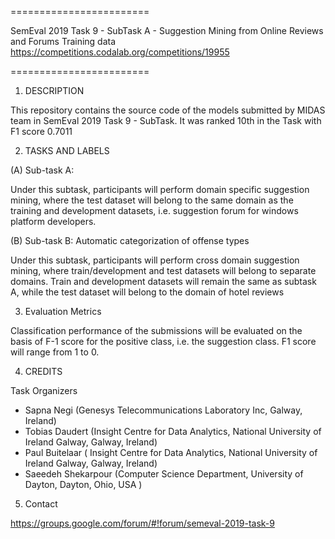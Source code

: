 ========================

SemEval 2019 Task 9 - SubTask A - Suggestion Mining from Online Reviews and Forums
Training data 
https://competitions.codalab.org/competitions/19955

========================

1) DESCRIPTION

This repository contains the source code of the models submitted by MIDAS team in SemEval 2019 Task 9 - SubTask. It was ranked 10th in the Task with F1 score 0.7011	

2) TASKS AND LABELS

(A) Sub-task A: 

Under this subtask, participants will perform domain specific suggestion mining, where the test dataset will belong to the same domain as the training and development datasets, i.e. suggestion forum for windows platform developers.


(B) Sub-task B: Automatic categorization of offense types

Under this subtask, participants will perform cross domain suggestion mining, where train/development and test datasets will belong to separate domains. Train and development datasets will remain the same as subtask A, while the test dataset will belong to the domain of hotel reviews

3) Evaluation Metrics 

Classification performance of the submissions will be evaluated on the basis of F-1 score for the positive class, i.e. the suggestion class. F1 score will range from 1 to 0.

4) CREDITS

Task Organizers

- Sapna Negi (Genesys Telecommunications Laboratory Inc, Galway, Ireland)
- Tobias Daudert (Insight Centre for Data Analytics, National University of Ireland Galway, Galway, Ireland)
- Paul Buitelaar ( Insight Centre for Data Analytics, National University of Ireland Galway, Galway, Ireland)
- Saeedeh Shekarpour (Computer Science Department, University of Dayton, Dayton, Ohio, USA )


5) Contact

https://groups.google.com/forum/#!forum/semeval-2019-task-9
